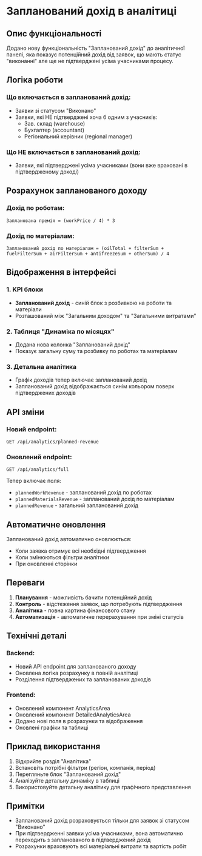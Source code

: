 # Запланований дохід в аналітиці

## Опис функціональності

Додано нову функціональність "Запланований дохід" до аналітичної панелі, яка показує потенційний дохід від заявок, що мають статус "виконанні" але ще не підтверджені усіма учасниками процесу.

## Логіка роботи

### Що включається в запланований дохід:
- Заявки зі статусом "Виконано"
- Заявки, які НЕ підтверджені хоча б одним з учасників:
  - Зав. склад (warehouse)
  - Бухгалтер (accountant) 
  - Регіональний керівник (regional manager)

### Що НЕ включається в запланований дохід:
- Заявки, які підтверджені усіма учасниками (вони вже враховані в підтвердженому доході)

## Розрахунок запланованого доходу

### Дохід по роботам:
```
Запланована премія = (workPrice / 4) * 3
```

### Дохід по матеріалам:
```
Запланований дохід по матеріалам = (oilTotal + filterSum + fuelFilterSum + airFilterSum + antifreezeSum + otherSum) / 4
```

## Відображення в інтерфейсі

### 1. KPI блоки
- **Запланований дохід** - синій блок з розбивкою на роботи та матеріали
- Розташований між "Загальним доходом" та "Загальними витратами"

### 2. Таблиця "Динаміка по місяцях"
- Додана нова колонка "Запланований дохід"
- Показує загальну суму та розбивку по роботах та матеріалам

### 3. Детальна аналітика
- Графік доходів тепер включає запланований дохід
- Запланований дохід відображається синім кольором поверх підтверджених доходів

## API зміни

### Новий endpoint:
```
GET /api/analytics/planned-revenue
```

### Оновлений endpoint:
```
GET /api/analytics/full
```
Тепер включає поля:
- `plannedWorkRevenue` - запланований дохід по роботах
- `plannedMaterialsRevenue` - запланований дохід по матеріалам  
- `plannedRevenue` - загальний запланований дохід

## Автоматичне оновлення

Запланований дохід автоматично оновлюється:
- Коли заявка отримує всі необхідні підтвердження
- Коли змінюються фільтри аналітики
- При оновленні сторінки

## Переваги

1. **Планування** - можливість бачити потенційний дохід
2. **Контроль** - відстеження заявок, що потребують підтвердження
3. **Аналітика** - повна картина фінансового стану
4. **Автоматизація** - автоматичне перерахування при зміні статусів

## Технічні деталі

### Backend:
- Новий API endpoint для запланованого доходу
- Оновлена логіка розрахунку в повній аналітиці
- Розділення підтверджених та запланованих доходів

### Frontend:
- Оновлений компонент AnalyticsArea
- Оновлений компонент DetailedAnalyticsArea  
- Додано нові поля в розрахунки та відображення
- Оновлені графіки та таблиці

## Приклад використання

1. Відкрийте розділ "Аналітика"
2. Встановіть потрібні фільтри (регіон, компанія, період)
3. Перегляньте блок "Запланований дохід"
4. Аналізуйте детальну динаміку в таблиці
5. Використовуйте детальну аналітику для графічного представлення

## Примітки

- Запланований дохід розраховується тільки для заявок зі статусом "Виконано"
- При підтвердженні заявки усіма учасниками, вона автоматично переходить з запланованого в підтверджений дохід
- Розрахунки враховують всі матеріальні витрати та вартість робіт
